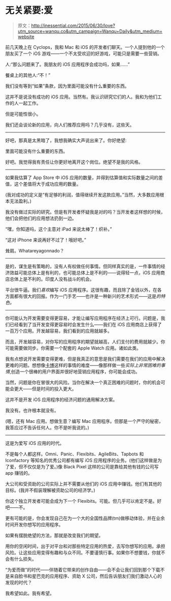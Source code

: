 # 无关紧要:爱

> 原文：<http://inessential.com/2015/06/30/love?utm_source=wanqu.co&utm_campaign=Wanqu+Daily&utm_medium=website>

前几天晚上在 Cyclops，我和 Mac 和 iOS 的开发者们聊天。一个人提到他的一个朋友买了一个 iOS 游戏——一个不太受欢迎的好游戏，可能只是需要一些营销。

人:“那么问题来了。我朋友的 iOS 应用程序会成功吗，如果……”

餐桌上的其他人:“不！”

我们没有等到“如果”条款，因为里面可能没有什么重要的东西。

这并不是说没有成功的 iOS 应用。当然有。我认识研究它们的人。我和为他们工作的人一起工作。

但是可能性很小。

我们还会谈论新的应用，向人们推荐应用吗？几乎没有，这些天。

* * *

好吧，那真是太黑暗了，我想我确实大声说出来了。你好绝望:

里面可能没有什么重要的东西。

好吧。我觉得我有责任让你更好地离开这个岗位。绝望不是我的风格。

* * *

如果我估算了 App Store 中 iOS 应用的数量，并得到估算值和实际数量之间的差值，这个差值将大于成功应用的数量。

(我对成功的定义是“有足够的利润，值得继续开发这款应用。”当然，大多数应用根本无法盈利。)

我没有做过实际的研究。但是有开发者怀疑我是对的吗？当开发者这样想的时候，他们会把他们的应用想法扔到一边。

“嘿，你知道吗，这个主意对 iPad 来说太棒了！织补。”

“这对 iPhone 来说再好不过了！哦好吧。”

耸肩。Whatareyagonnado？

* * *

是的，谋生是有策略的，没有人有权做任何事情。但同样真实的是，一件事情的经济效益可能总体上是有利的，也可能总体上是不利的——说得轻一点，iOS 应用商店总体上是不利的。印度人没有战斗的机会。

平台很牛逼。我们*喜欢*编写 iOS 应用程序。这很有趣，而且除了金钱以外，在各方面都有很大的回报。作为一门手艺——也许是一种新兴的艺术形式——这是*的特色。*

* * *

你可能认为开发需要变得更容易，才能让编写应用程序在经济上可行。问题是，我们已经看到了当开发变得更容易时会发生什么——我们在 iOS 应用商店上获得了一百万个应用。开发越容易，我们看到的应用就越多。

而且，开发越容易，对你写的应用程序的期望就越高，人们支付的费用就越少。你可能需要做同步。你需要一个配套的 Apple Watch 应用。诸如此类。

我有点想说开发需要变得更难，但是我真正的意思是我们需要在我们的应用中解决更难的问题。想想像[卡博](http://supermegaultragroovy.com/products/capo/ios/)这样的事情的难度——像那样做一些*实际上非常困难的事情*,创造一个很棒的用户界面并很好地营销应用程序，你可能会成功。

当然，问题是你在冒很大的风险。当你在解决一个真正困难的问题时，你的机会可能会更大——但是时间的投入更大。

这并不是开发 iOS 应用程序的经济问题的通用解决方案。

我没有。也许根本就没有。

(嗯，还有 Mac 应用。想做生意？编写 Mac 应用程序。但那是一个严守的秘密，我答应过不告诉任何人。你不是听我说的。)

* * *

这是为爱写 iOS 应用的时代。

不是每个人都这样。Omni、Panic、Flexibits、AgileBits、Tapbots 和 Iconfactory 等知名的优秀公司都有编写 iOS 应用程序的业务。(他们这样做是为了爱，但不仅仅是为了爱。)像 Black Pixel 这样的公司是靠给其他有钱的公司写 app 赚钱的。

大公司和受资助的公司实际上并不需要从他们的 iOS 应用中赚钱。他们有其他的目标。(我并不假装理解被资助公司的经济学。)

你这个独立开发者可能会成为下一个 Flexibits。可能。但几乎可以肯定不是。好吧——不。

更有可能的是，你会发现自己在为一个大的全国性品牌(tm)做移动体验，并在业余时间开发你想写的应用程序。

如果有摆脱绝望的方法，那就是改变我们的期望。

用你的空闲时间，出于对平台和对那些特定应用的热爱，去写你想写的应用。承担风险。让这些应用变得有趣和与众不同。不要谨慎行事。如果你不想要钱，你就不会有什么损失。

“为爱而做”的时代——伴随着它带来的创作自由——会不会让我们回到那个下载不是来自脸书和星巴克的应用程序、资助 X 公司，然后告诉朋友们我们激动人心的发现的时代？

我希望如此。我有希望。